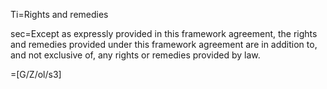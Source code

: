 Ti=Rights and remedies

sec=Except as expressly provided in this framework agreement, the rights and remedies provided under this framework agreement are in addition to, and not exclusive of, any rights or remedies provided by law.

=[G/Z/ol/s3]
